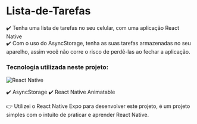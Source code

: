 # Lista-de-Tarefas

✔️ Tenha uma lista de tarefas no seu celular, com uma aplicação React Native <br>
✔️ Com o uso do AsyncStorage, tenha as suas tarefas armazenadas no seu aparelho, assim você não corre o risco de perdê-las ao fechar a aplicação.

### Tecnologia utilizada neste projeto:
<div>
    <img alt="React Native" src="https://img.shields.io/badge/React_Native-20232A?style=for-the-badge&logo=react&logoColor=61DAFB"/>
</div>

✔️ AsyncStorage
✔️ React Native Animatable

👉 Utilizei o React Native Expo para desenvolver este projeto, é um projeto simples com o intuito de praticar e aprender React Native.
